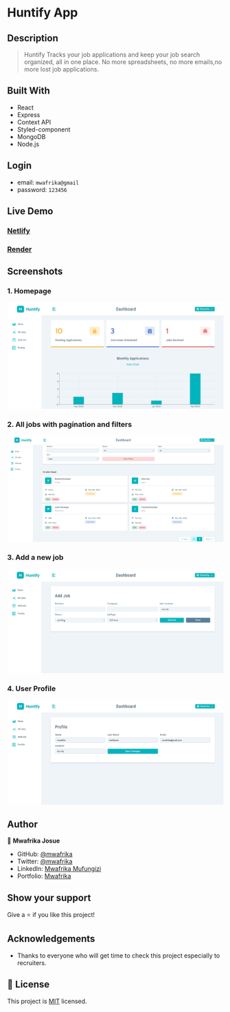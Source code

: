 # Huntify App

## Description

> Huntify Tracks your job applications and keep your job search organized, all in one place. No more spreadsheets, no more emails,no more lost job applications.

## Built With

- React
- Express
- Context API
- Styled-component
- MongoDB
- Node.js

## Login

- email: `mwafrika@gmail`
- password: `123456`

## Live Demo

### [Netlify](https://huntify.netlify.app)
### [Render](https://huntify-me.onrender.com)


## Screenshots
### 1. Homepage
![screenshot](./client/src/assets/images/homepage.png)
### 2. All jobs with pagination and filters
![screenshot](./client/src/assets/images/alljobs.png)
### 3. Add a new job
![screenshot](./client/src/assets/images/addjob.png)
### 4. User Profile
![screenshot](./client/src/assets/images/userprofile.png)

## Author

👤 **Mwafrika Josue**

- GitHub: [@mwafrika](https://github.com/mwafrika)
- Twitter: [@mwafrika](@mwafrikamufung1)
- LinkedIn: [Mwafrika Mufungizi](https://www.linkedin.com/in/mwafrika-mufungizi/)
- Portfolio: [Mwafrika](https://mwafrika.netlify.app/)

## Show your support

Give a ⭐️ if you like this project!

## Acknowledgements

- Thanks to everyone who will get time to check this project especially to recruiters.

## 📝 License

This project is [MIT](./MIT.md) licensed.
